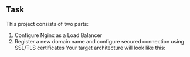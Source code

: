 
## Task
This project consists of two parts:

1. Configure Nginx as a Load Balancer
2. Register a new domain name and configure secured connection using SSL/TLS certificates
Your target architecture will look like this:
